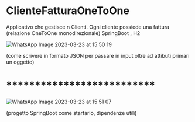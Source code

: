 # ClienteFatturaOneToOne
Applicativo che gestisce n Clienti. Ogni cliente possiede una fattura (relazione OneToOne monodirezionale) SpringBoot , H2 

![WhatsApp Image 2023-03-23 at 15 50 19](https://user-images.githubusercontent.com/126260899/227248078-123eb36f-facd-49fc-a54f-1ceb56ff688c.jpeg)

(come scrivere in formato JSON per passare in input oltre ad attibuti primari un oggetto)

# **************************

![WhatsApp Image 2023-03-23 at 15 51 07](https://user-images.githubusercontent.com/126260899/227248426-25cb8c3d-0e30-4081-87c0-c2b66d614727.jpeg)

(progetto SpringBoot come startarlo, dipendenze utili)
